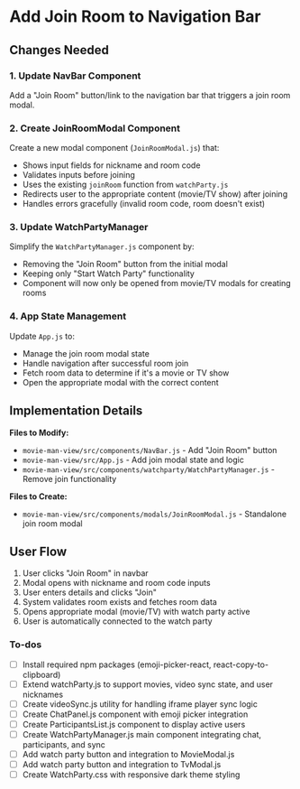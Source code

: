 <!-- 91f50fa5-ecd0-46a5-b1e7-6a1d2dfcb0c2 91de282f-edde-43ed-93ed-ed5ec79892d9 -->
# Add Join Room to Navigation Bar

## Changes Needed

### 1. Update NavBar Component

Add a "Join Room" button/link to the navigation bar that triggers a join room modal.

### 2. Create JoinRoomModal Component

Create a new modal component (`JoinRoomModal.js`) that:

- Shows input fields for nickname and room code
- Validates inputs before joining
- Uses the existing `joinRoom` function from `watchParty.js`
- Redirects user to the appropriate content (movie/TV show) after joining
- Handles errors gracefully (invalid room code, room doesn't exist)

### 3. Update WatchPartyManager

Simplify the `WatchPartyManager.js` component by:

- Removing the "Join Room" button from the initial modal
- Keeping only "Start Watch Party" functionality
- Component will now only be opened from movie/TV modals for creating rooms

### 4. App State Management

Update `App.js` to:

- Manage the join room modal state
- Handle navigation after successful room join
- Fetch room data to determine if it's a movie or TV show
- Open the appropriate modal with the correct content

## Implementation Details

**Files to Modify:**

- `movie-man-view/src/components/NavBar.js` - Add "Join Room" button
- `movie-man-view/src/App.js` - Add join modal state and logic
- `movie-man-view/src/components/watchparty/WatchPartyManager.js` - Remove join functionality

**Files to Create:**

- `movie-man-view/src/components/modals/JoinRoomModal.js` - Standalone join room modal

## User Flow

1. User clicks "Join Room" in navbar
2. Modal opens with nickname and room code inputs
3. User enters details and clicks "Join"
4. System validates room exists and fetches room data
5. Opens appropriate modal (movie/TV) with watch party active
6. User is automatically connected to the watch party

### To-dos

- [ ] Install required npm packages (emoji-picker-react, react-copy-to-clipboard)
- [ ] Extend watchParty.js to support movies, video sync state, and user nicknames
- [ ] Create videoSync.js utility for handling iframe player sync logic
- [ ] Create ChatPanel.js component with emoji picker integration
- [ ] Create ParticipantsList.js component to display active users
- [ ] Create WatchPartyManager.js main component integrating chat, participants, and sync
- [ ] Add watch party button and integration to MovieModal.js
- [ ] Add watch party button and integration to TvModal.js
- [ ] Create WatchParty.css with responsive dark theme styling